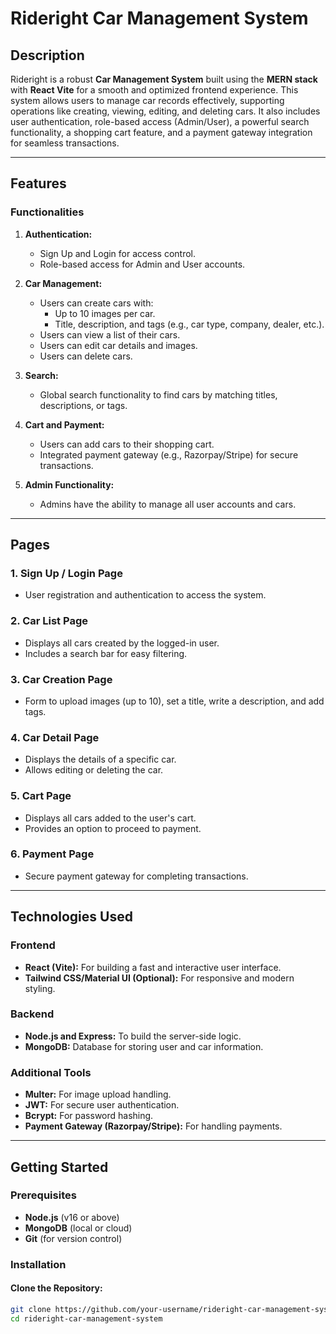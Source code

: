 # Rideright Car Management System

## Description
Rideright is a robust **Car Management System** built using the **MERN stack** with **React Vite** for a smooth and optimized frontend experience. This system allows users to manage car records effectively, supporting operations like creating, viewing, editing, and deleting cars. It also includes user authentication, role-based access (Admin/User), a powerful search functionality, a shopping cart feature, and a payment gateway integration for seamless transactions.

---

## Features

### Functionalities
1. **Authentication:**
   - Sign Up and Login for access control.
   - Role-based access for Admin and User accounts.

2. **Car Management:**
   - Users can create cars with:
     - Up to 10 images per car.
     - Title, description, and tags (e.g., car type, company, dealer, etc.).
   - Users can view a list of their cars.
   - Users can edit car details and images.
   - Users can delete cars.

3. **Search:**
   - Global search functionality to find cars by matching titles, descriptions, or tags.

4. **Cart and Payment:**
   - Users can add cars to their shopping cart.
   - Integrated payment gateway (e.g., Razorpay/Stripe) for secure transactions.

5. **Admin Functionality:**
   - Admins have the ability to manage all user accounts and cars.

---

## Pages

### 1. **Sign Up / Login Page**
   - User registration and authentication to access the system.

### 2. **Car List Page**
   - Displays all cars created by the logged-in user.
   - Includes a search bar for easy filtering.

### 3. **Car Creation Page**
   - Form to upload images (up to 10), set a title, write a description, and add tags.

### 4. **Car Detail Page**
   - Displays the details of a specific car.
   - Allows editing or deleting the car.

### 5. **Cart Page**
   - Displays all cars added to the user's cart.
   - Provides an option to proceed to payment.

### 6. **Payment Page**
   - Secure payment gateway for completing transactions.

---

## Technologies Used

### Frontend
- **React (Vite):** For building a fast and interactive user interface.
- **Tailwind CSS/Material UI (Optional):** For responsive and modern styling.

### Backend
- **Node.js and Express:** To build the server-side logic.
- **MongoDB:** Database for storing user and car information.

### Additional Tools
- **Multer:** For image upload handling.
- **JWT:** For secure user authentication.
- **Bcrypt:** For password hashing.
- **Payment Gateway (Razorpay/Stripe):** For handling payments.

---

## Getting Started

### Prerequisites
- **Node.js** (v16 or above)
- **MongoDB** (local or cloud)
- **Git** (for version control)

### Installation

#### Clone the Repository:
```bash
git clone https://github.com/your-username/rideright-car-management-system.git
cd rideright-car-management-system
